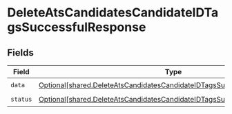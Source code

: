 # DeleteAtsCandidatesCandidateIDTagsSuccessfulResponse


## Fields

| Field                                                                                                                                                                | Type                                                                                                                                                                 | Required                                                                                                                                                             | Description                                                                                                                                                          |
| -------------------------------------------------------------------------------------------------------------------------------------------------------------------- | -------------------------------------------------------------------------------------------------------------------------------------------------------------------- | -------------------------------------------------------------------------------------------------------------------------------------------------------------------- | -------------------------------------------------------------------------------------------------------------------------------------------------------------------- |
| `data`                                                                                                                                                               | [Optional[shared.DeleteAtsCandidatesCandidateIDTagsSuccessfulResponseData]](undefined/models/shared/deleteatscandidatescandidateidtagssuccessfulresponsedata.md)     | :heavy_check_mark:                                                                                                                                                   | N/A                                                                                                                                                                  |
| `status`                                                                                                                                                             | [Optional[shared.DeleteAtsCandidatesCandidateIDTagsSuccessfulResponseStatus]](undefined/models/shared/deleteatscandidatescandidateidtagssuccessfulresponsestatus.md) | :heavy_check_mark:                                                                                                                                                   | N/A                                                                                                                                                                  |